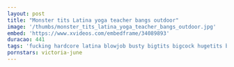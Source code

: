 ```yaml
---
layout: post
title: "Monster tits Latina yoga teacher bangs outdoor"
image: '/thumbs/monster_tits_latina_yoga_teacher_bangs_outdoor.jpg'
embed: 'https://www.xvideos.com/embedframe/34089893'
duracao: 441
tags: 'fucking hardcore latina blowjob busty bigtits bigcock hugetits beautiful public spanish brazilian latinas mexican latino portuguese'
pornstars: victoria-june
---
```

